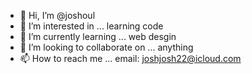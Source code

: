 - 👋 Hi, I’m @joshoul
- 👀 I’m interested in ... learning code
- 🌱 I’m currently learning ... web desgin 
- 💞️ I’m looking to collaborate on ... anything
- 📫 How to reach me ... email: joshjosh22@icloud.com

<!---
joshoul/joshoul is a ✨ special ✨ repository because its `README.md` (this file) appears on your GitHub profile.
You can click the Preview link to take a look at your changes.
--->
